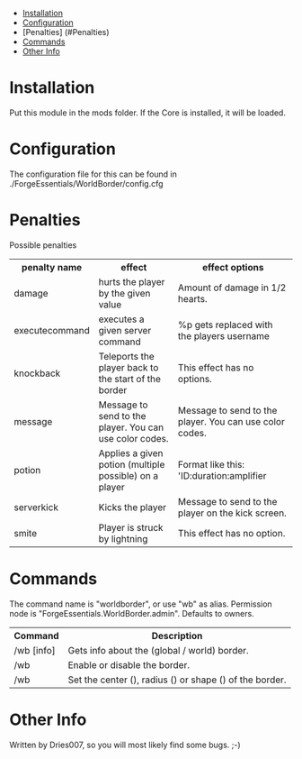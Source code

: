 * [Installation](#install)
* [Configuration](#config)
* [Penalties] (#Penalties)
* [Commands](#command)
* [Other Info](#other)

# Installation <a name="install"></a>
Put this module in the mods folder. If the Core is installed, it will be loaded.

# Configuration <a name="config"></a>
The configuration file for this can be found in ./ForgeEssentials/WorldBorder/config.cfg  

# Penalties <a name="penalties"></a>
Possible penalties
<table>
<tr><th>penalty name</th><th>effect</th><th>effect options</th></tr>
<tr><td>damage</th><td>hurts the player by the given value</td><td>Amount of damage in 1/2 hearts.</td></tr>
<tr><td>executecommand</td><td>executes a given server command</td><td>%p gets replaced with the players username</td></tr>
<tr><td>knockback</td><td>Teleports the player back to the start of the border</td><td>This effect has no options.</td></tr>
<tr><td>message</td><td> Message to send to the player. You can use color codes.</td><td>Message to send to the player. You can use color codes.</td></tr>
<tr><td>potion</td><td>Applies a given potion (multiple possible) on a player</td><td>Format like this: 'ID:duration:amplifier</td></tr>
<tr><td>serverkick</td><td>Kicks the player</td><td>Message to send to the player on the kick screen.</td></tr>
<tr><td>smite</td><td>Player is struck by lightning</td><td>This effect has no option.</td></tr>
</table>




# Commands <a name="command"></a>
The command name is "worldborder", or use "wb" as alias.
Permission node is "ForgeEssentials.WorldBorder.admin". Defaults to owners.
<table>
	<tr>
		<th>Command</th>
		<th>Description</th>
	</tr>
	<tr>
		<td>/wb <global|world|dimID> [info]</td>
		<td>Gets info about the (global / world) border.</td>
	</tr>
	<tr>
		<td>/wb <global|world|dimID> <enable|disable></td>
		<td>Enable or disable the border.</td>
	</tr>
	<tr>
		<td>/wb <global|world|dimID> <center|radius|shape></td>
		<td>Set the center (<x y z>), radius (<size>) or shape (<square|round>) of the border.</td>
	</tr>
</table>


# Other Info <a name="other"></a>
Written by Dries007, so you will most likely find some bugs. ;-)